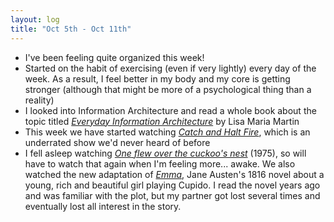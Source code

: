 ```yaml
---
layout: log
title: "Oct 5th - Oct 11th"
---
```


- I've been feeling quite organized this week!
- Started on the habit of exercising (even if very lightly) every day of the week. As a result, I feel better in my body and my core is getting stronger (although that might be more of a psychological thing than a reality)
- I looked into Information Architecture and read a whole book about the topic titled *[Everyday Information Architecture](https://www.goodreads.com/book/show/45153739-everyday-information-architecture)* by Lisa Maria Martin
- This week we have started watching [*Catch and Halt Fire*](https://en.wikipedia.org/wiki/Halt_and_Catch_Fire_(TV_series)), which is an underrated show we'd never heard of before
- I fell asleep watching [*One flew over the cuckoo's
  nest*](https://en.wikipedia.org/wiki/One_Flew_Over_the_Cuckoo%27s_Nest_(film))
  (1975), so will have to watch that again when I'm feeling more... awake. We
  also watched the new adaptation of
  [*Emma*](https://en.wikipedia.org/wiki/Emma_(2020_film)), Jane Austen's 1816
  novel about a young, rich and beautiful girl playing Cupido. I read the novel
  years ago and was familiar with the plot, but my partner got lost several
  times and eventually lost all interest in the story.
